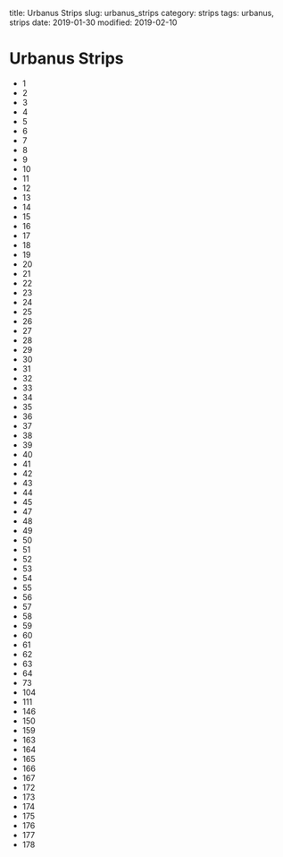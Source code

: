 title: Urbanus Strips
slug: urbanus_strips
category: strips
tags: urbanus, strips
date: 2019-01-30
modified: 2019-02-10

# Urbanus Strips

* 1
* 2
* 3
* 4
* 5
* 6
* 7
* 8
* 9
* 10
* 11
* 12
* 13
* 14
* 15
* 16
* 17
* 18
* 19
* 20
* 21
* 22
* 23
* 24
* 25
* 26
* 27
* 28
* 29
* 30
* 31
* 32
* 33
* 34
* 35
* 36
* 37
* 38
* 39
* 40
* 41
* 42
* 43
* 44
* 45
* 47
* 48
* 49
* 50
* 51
* 52
* 53
* 54
* 55
* 56
* 57
* 58
* 59
* 60
* 61
* 62
* 63
* 64
* 73
* 104
* 111
* 146
* 150
* 159
* 163
* 164
* 165
* 166
* 167
* 172
* 173
* 174
* 175
* 176
* 177
* 178
